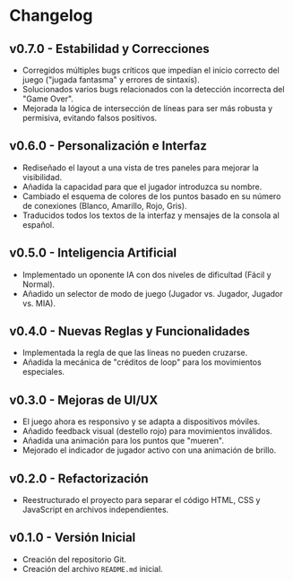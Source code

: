 # Changelog

## v0.7.0 - Estabilidad y Correcciones
- Corregidos múltiples bugs críticos que impedían el inicio correcto del juego ("jugada fantasma" y errores de sintaxis).
- Solucionados varios bugs relacionados con la detección incorrecta del "Game Over".
- Mejorada la lógica de intersección de líneas para ser más robusta y permisiva, evitando falsos positivos.

## v0.6.0 - Personalización e Interfaz
- Rediseñado el layout a una vista de tres paneles para mejorar la visibilidad.
- Añadida la capacidad para que el jugador introduzca su nombre.
- Cambiado el esquema de colores de los puntos basado en su número de conexiones (Blanco, Amarillo, Rojo, Gris).
- Traducidos todos los textos de la interfaz y mensajes de la consola al español.

## v0.5.0 - Inteligencia Artificial
- Implementado un oponente IA con dos niveles de dificultad (Fácil y Normal).
- Añadido un selector de modo de juego (Jugador vs. Jugador, Jugador vs. MIA).

## v0.4.0 - Nuevas Reglas y Funcionalidades
- Implementada la regla de que las líneas no pueden cruzarse.
- Añadida la mecánica de "créditos de loop" para los movimientos especiales.

## v0.3.0 - Mejoras de UI/UX
- El juego ahora es responsivo y se adapta a dispositivos móviles.
- Añadido feedback visual (destello rojo) para movimientos inválidos.
- Añadida una animación para los puntos que "mueren".
- Mejorado el indicador de jugador activo con una animación de brillo.

## v0.2.0 - Refactorización
- Reestructurado el proyecto para separar el código HTML, CSS y JavaScript en archivos independientes.

## v0.1.0 - Versión Inicial
- Creación del repositorio Git.
- Creación del archivo `README.md` inicial.
